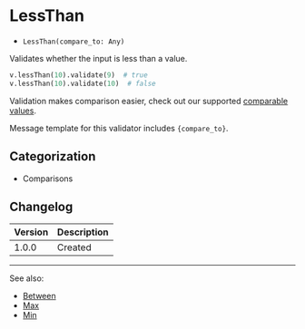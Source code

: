 # LessThan

- `LessThan(compare_to: Any)`

Validates whether the input is less than a value.

```python
v.lessThan(10).validate(9)  # true
v.lessThan(10).validate(10)  # false
```

Validation makes comparison easier, check out our supported
[comparable values](../comparable-values.md).

Message template for this validator includes `{compare_to}`.

## Categorization

- Comparisons

## Changelog

Version | Description
--------|-------------
  1.0.0 | Created

***
See also:

- [Between](Between.md)
- [Max](Max.md)
- [Min](Min.md)